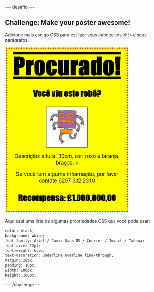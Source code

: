 \--- desafio \---

## Challenge: Make your poster awesome!

Adicione mais código CSS para estilizar seus cabeçalhos `<h3>` e seus parágrafos.

![screenshot](images/wanted-final.png)

Aqui está uma lista de algumas propriedades CSS que você pode usar:

    color: black;
    background: white;
    font-family: Arial / Comic Sans MS / Courier / Impact / Tahoma;
    font-size: 12pt;
    font-weight: bold;
    text-decoration: underline overline line-through;
    margin: 10px;
    padding: 10px;
    width: 100px;
    height: 100px;
    

\--- /challenge \---